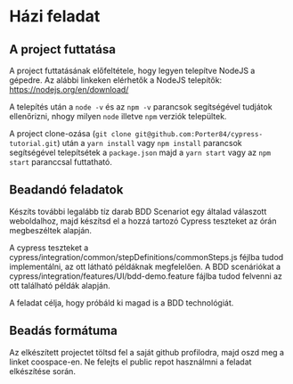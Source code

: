 # Házi feladat


## A project futtatása
A project futtatásának előfeltétele, hogy legyen telepítve NodeJS a gépedre.
Az alábbi linkeken elérhetők a NodeJS telepítők:
https://nodejs.org/en/download/

A telepítés után a `node -v` és az `npm -v` parancsok segítségével tudjátok ellenőrizni, nhogy milyen `node` illetve `npm` verziók települtek.

A project clone-ozása (`git clone git@github.com:Porter84/cypress-tutorial.git`) után a `yarn install` vagy `npm install` parancsok segítségével telepítsétek a `package.json` majd a `yarn start` vagy az `npm start` paranccsal futtatható.

## Beadandó feladatok
Készíts további legalább tíz darab BDD Scenariot egy általad válaszott weboldalhoz, majd készítsd el a hozzá tartozó Cypress teszteket az órán megbeszéltek alapján.

A cypress teszteket a cypress/integration/common/stepDefinitions/commonSteps.js féjlba tudod implementálni, az ott látható példáknak megfelelően. A BDD scenáriókat a cypress/integration/features/UI/bdd-demo.feature fájlba tudod felvenni az ott található példák alapján.

A feladat célja, hogy próbáld ki magad is a BDD technológiát.

## Beadás formátuma
Az elkészített projectet töltsd fel a saját github profilodra, majd oszd meg a linket coospace-en. Ne felejts el public repot használmni a feladat elkészítése során.  
